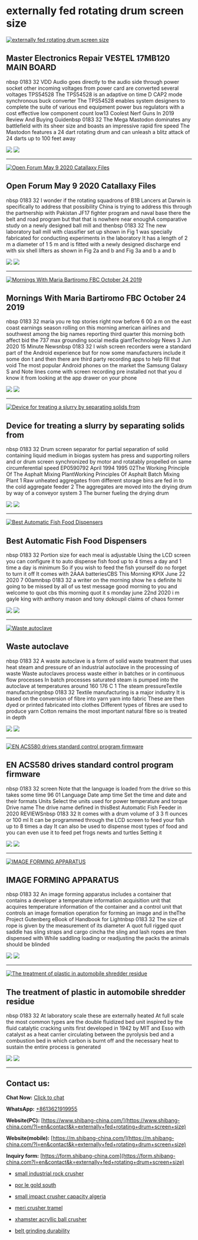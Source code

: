 # externally fed rotating drum screen size

<a href="https://swt.shibang-china.com/?l=en&img&k=externally+fed+rotating+drum+screen+size" target="_blank">![externally fed rotating drum screen size](http://static.shibang-china.com/all-800x300/811.jpg)</a>

## Master Electronics Repair VESTEL 17MB120 MAIN BOARD
nbsp 0183 32 VDD Audio goes directly to the audio side through power socket other incoming voltages from power card are converted several voltages TPS54528 The TPS54528 is an adaptive on time D CAP2 mode synchronous buck converter The TPS54528 enables system designers to complete the suite of various end equipment power bus regulators with a cost effective low component count low13 Coolest Nerf Guns In 2019 Review And Buying Guidenbsp 0183 32 The Mega Mastodon dominates any battlefield with its sheer size and boasts an impressive rapid fire speed The Mastodon features a 24 dart rotating drum and can unleash a blitz attack of 24 darts up to 100 feet away


<a href="https://whatsapp.shibangsoft.com/WhatsApp.php" target="_blank" title="WhatsApp">![](http://static.shibang-china.com/icon/whatsapp.png)</a> <a href="https://swt.shibang-china.com/?l=en&icon&k=externally+fed+rotating+drum+screen+size" target="_blank">![](http://static.shibang-china.com/icon/chat-en.png)</a>

---

<a href="https://swt.shibang-china.com/?l=en&img&k=externally+fed+rotating+drum+screen+size" target="_blank">![Open Forum May 9 2020 Catallaxy Files](http://static.shibang-china.com/all-800x300/177.jpg)</a>

## Open Forum May 9 2020 Catallaxy Files
nbsp 0183 32 I wonder if the rotating squadrons of B1B Lancers at Darwin is specifically to address that possibility China is trying to address this through the partnership with Pakistan JF17 fighter program and naval base there the belt and road program but that that is nowhere near enoughA comparative study on a newly designed ball mill and thenbsp 0183 32 The new laboratory ball mill with classifier set up shown in Fig 1 was specially fabricated for conducting experiments in the laboratory It has a length of 2 m a diameter of 1 5 m and is fitted with a newly designed discharge end with six shell lifters as shown in Fig 2a and b and Fig 3a and b a and b


<a href="https://whatsapp.shibangsoft.com/WhatsApp.php" target="_blank" title="WhatsApp">![](http://static.shibang-china.com/icon/whatsapp.png)</a> <a href="https://swt.shibang-china.com/?l=en&icon&k=externally+fed+rotating+drum+screen+size" target="_blank">![](http://static.shibang-china.com/icon/chat-en.png)</a>

---

<a href="https://swt.shibang-china.com/?l=en&img&k=externally+fed+rotating+drum+screen+size" target="_blank">![Mornings With Maria Bartiromo FBC October 24 2019](http://static.shibang-china.com/all-800x300/173.jpg)</a>

## Mornings With Maria Bartiromo FBC October 24 2019
nbsp 0183 32 maria you re top stories right now before 6 00 a m on the east coast earnings season rolling on this morning american airlines and southwest among the big names reporting third quarter this morning both affect bid the 737 max grounding social media giantTechnology News 3 Jun 2020 15 Minute Newsnbsp 0183 32 I wish screen recorders were a standard part of the Android experience but for now some manufacturers include it some don t and then there are third party recording apps to help fill that void The most popular Android phones on the market the Samsung Galaxy S and Note lines come with screen recording pre installed not that you d know it from looking at the app drawer on your phone


<a href="https://whatsapp.shibangsoft.com/WhatsApp.php" target="_blank" title="WhatsApp">![](http://static.shibang-china.com/icon/whatsapp.png)</a> <a href="https://swt.shibang-china.com/?l=en&icon&k=externally+fed+rotating+drum+screen+size" target="_blank">![](http://static.shibang-china.com/icon/chat-en.png)</a>

---

<a href="https://swt.shibang-china.com/?l=en&img&k=externally+fed+rotating+drum+screen+size" target="_blank">![Device for treating a slurry by separating solids from](http://static.shibang-china.com/all-800x300/1277.jpg)</a>

## Device for treating a slurry by separating solids from
nbsp 0183 32 Drum screen separator for partial separation of solid containing liquid medium in biogas system has press and supporting rollers and or drum screen synchronized by motor and rotatably propelled on same circumferential speed EP0590792 April 1994 1995 02The Working Principle Of The Asphalt Mixing PlantWorking Principles Of Asphalt Batch Mixing Plant 1 Raw unheated aggregates from different storage bins are fed in to the cold aggregate feeder 2 The aggregates are moved into the drying drum by way of a conveyor system 3 The burner fueling the drying drum


<a href="https://whatsapp.shibangsoft.com/WhatsApp.php" target="_blank" title="WhatsApp">![](http://static.shibang-china.com/icon/whatsapp.png)</a> <a href="https://swt.shibang-china.com/?l=en&icon&k=externally+fed+rotating+drum+screen+size" target="_blank">![](http://static.shibang-china.com/icon/chat-en.png)</a>

---

<a href="https://swt.shibang-china.com/?l=en&img&k=externally+fed+rotating+drum+screen+size" target="_blank">![Best Automatic Fish Food Dispensers](http://static.shibang-china.com/all-800x300/1099.jpg)</a>

## Best Automatic Fish Food Dispensers
nbsp 0183 32 Portion size for each meal is adjustable Using the LCD screen you can configure it to auto dispense fish food up to 4 times a day and 1 time a day is minimum So if you wish to feed the fish yourself do no forget to turn it off It comes with 2AAA batteriesCBS This Morning KPIX June 22 2020 7 00amnbsp 0183 32 a writer on the morning show he s definite hi going to be missed by all of us test message good morning to you and welcome to quot cbs this morning quot it s monday june 22nd 2020 i m gayle king with anthony mason and tony dokoupil claims of chaos former


<a href="https://whatsapp.shibangsoft.com/WhatsApp.php" target="_blank" title="WhatsApp">![](http://static.shibang-china.com/icon/whatsapp.png)</a> <a href="https://swt.shibang-china.com/?l=en&icon&k=externally+fed+rotating+drum+screen+size" target="_blank">![](http://static.shibang-china.com/icon/chat-en.png)</a>

---

<a href="https://swt.shibang-china.com/?l=en&img&k=externally+fed+rotating+drum+screen+size" target="_blank">![Waste autoclave](http://static.shibang-china.com/all-800x300/1349.jpg)</a>

## Waste autoclave
nbsp 0183 32 A waste autoclave is a form of solid waste treatment that uses heat steam and pressure of an industrial autoclave in the processing of waste Waste autoclaves process waste either in batches or in continuous flow processes In batch processes saturated steam is pumped into the autoclave at temperatures around 160 176 C 1 The steam pressureTextile manufacturingnbsp 0183 32 Textile manufacturing is a major industry It is based on the conversion of fibre into yarn yarn into fabric These are then dyed or printed fabricated into clothes Different types of fibres are used to produce yarn Cotton remains the most important natural fibre so is treated in depth


<a href="https://whatsapp.shibangsoft.com/WhatsApp.php" target="_blank" title="WhatsApp">![](http://static.shibang-china.com/icon/whatsapp.png)</a> <a href="https://swt.shibang-china.com/?l=en&icon&k=externally+fed+rotating+drum+screen+size" target="_blank">![](http://static.shibang-china.com/icon/chat-en.png)</a>

---

<a href="https://swt.shibang-china.com/?l=en&img&k=externally+fed+rotating+drum+screen+size" target="_blank">![EN ACS580 drives standard control program firmware](http://static.shibang-china.com/all-800x300/964.jpg)</a>

## EN ACS580 drives standard control program firmware
nbsp 0183 32 screen Note that the language is loaded from the drive so this takes some time 96 01 Language Date amp time Set the time and date and their formats Units Select the units used for power temperature and torque Drive name The drive name defined in thisBest Automatic Fish Feeder in 2020 REVIEWSnbsp 0183 32 It comes with a drum volume of 3 3 fl ounces or 100 ml It can be programmed through the LCD screen to feed your fish up to 8 times a day It can also be used to dispense most types of food and you can even use it to feed pet frogs newts and turtles Setting it


<a href="https://whatsapp.shibangsoft.com/WhatsApp.php" target="_blank" title="WhatsApp">![](http://static.shibang-china.com/icon/whatsapp.png)</a> <a href="https://swt.shibang-china.com/?l=en&icon&k=externally+fed+rotating+drum+screen+size" target="_blank">![](http://static.shibang-china.com/icon/chat-en.png)</a>

---

<a href="https://swt.shibang-china.com/?l=en&img&k=externally+fed+rotating+drum+screen+size" target="_blank">![IMAGE FORMING APPARATUS](http://static.shibang-china.com/all-800x300/340.jpg)</a>

## IMAGE FORMING APPARATUS
nbsp 0183 32 An image forming apparatus includes a container that contains a developer a temperature information acquisition unit that acquires temperature information of the container and a control unit that controls an image formation operation for forming an image and in theThe Project Gutenberg eBook of Handbook for Lightnbsp 0183 32 The size of rope is given by the measurement of its diameter A quot full rigged quot saddle has sling straps and cargo cincha the sling and lash ropes are then dispensed with While saddling loading or readjusting the packs the animals should be blinded


<a href="https://whatsapp.shibangsoft.com/WhatsApp.php" target="_blank" title="WhatsApp">![](http://static.shibang-china.com/icon/whatsapp.png)</a> <a href="https://swt.shibang-china.com/?l=en&icon&k=externally+fed+rotating+drum+screen+size" target="_blank">![](http://static.shibang-china.com/icon/chat-en.png)</a>

---

<a href="https://swt.shibang-china.com/?l=en&img&k=externally+fed+rotating+drum+screen+size" target="_blank">![The treatment of plastic in automobile shredder residue](http://static.shibang-china.com/all-800x300/430.jpg)</a>

## The treatment of plastic in automobile shredder residue
nbsp 0183 32 At laboratory scale these are externally heated At full scale the most common types are the double fluidized bed unit inspired by the fluid catalytic cracking units first developed in 1942 by MIT and Esso with catalyst as a heat carrier circulating between the pyrolysis bed and a combustion bed in which carbon is burnt off and the necessary heat to sustain the entire process is generated

<a href="https://whatsapp.shibangsoft.com/WhatsApp.php" target="_blank" title="WhatsApp">![](http://static.shibang-china.com/icon/whatsapp.png)</a> <a href="https://swt.shibang-china.com/?l=en&icon&k=externally+fed+rotating+drum+screen+size" target="_blank">![](http://static.shibang-china.com/icon/chat-en.png)</a>

---
## Contact us:

**Chat Now:** [Click to chat](https://swt.shibang-china.com?l=en&contact&k=externally+fed+rotating+drum+screen+size)

**WhatsApp:**  [+8613621919955](https://whatsapp.shibangsoft.com/WhatsApp.php)

**Website(PC):** [https://www.shibang-china.com/](https://www.shibang-china.com/?l=en&contact&k=externally+fed+rotating+drum+screen+size)

**Website(mobile):** [https://m.shibang-china.com/](https://m.shibang-china.com/?l=en&contact&k=externally+fed+rotating+drum+screen+size)

**Inquiry form:** [https://form.shibang-china.com](https://form.shibang-china.com?l=en&contact&k=externally+fed+rotating+drum+screen+size)

* [small industrial rock crusher](../170/small%20industrial%20rock%20crusher.md)

* [por le gold south](../163/por%20le%20gold%20south.md)

* [small impact crusher capacity algeria](../168/small%20impact%20crusher%20capacity%20algeria.md)

* [meri crusher tramel](../165/meri%20crusher%20tramel.md)

* [xhamster acryllic ball crusher](../167/xhamster%20acryllic%20ball%20crusher.md)

* [belt grinding durability](../162/belt%20grinding%20durability.md)